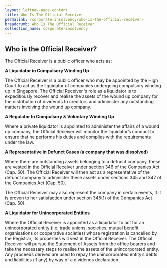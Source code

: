 ```yaml
---
layout: leftnav-page-content
title: Who Is The Official Receiver
permalink: /corporate-insolvency/who-is-the-official-receiver/
breadcrumb: Who Is The Official Receiver
collection_name: corporate-insolvency
---
```


Who is the Official Receiver?
---

The Official Receiver is a public officer who acts as:

**A Liquidator in Compulsory Winding Up**

The Official Receiver is a public officer who may be appointed by the High Court to act as the liquidator of companies undergoing compulsory winding up in Singapore. The Official Receiver ’s role as a liquidator is to expeditiously recover and realise the assets of the wound up company for the distribution of dividends to creditors and administer any outstanding matters involving the wound up company.

**A Regulator In Compulsory & Voluntary Winding Up**

Where a private liquidator is appointed to administer the affairs of a wound up company, the Official Receiver will monitor the liquidator’s conduct to ensure that he performs his duties and complies with the requirements under the law.

**A Representative in Defunct Cases (a company that was dissolved)**

Where there are outstanding assets belonging to a defunct company, these are vested in the Official Receiver under section 346 of the Companies Act (Cap. 50). The Official Receiver will then act as a representative of the defunct company to administer these assets under sections 345 and 347 of the Companies Act (Cap. 50).

The Official Receiver may also represent the company in certain events, if it is proven to her satisfaction under section 345(1) of the Companies Act (Cap. 50).

**A Liquidator for Unincorporated Entities**

Where the Official Receiver is appointed as a liquidator to act for an unincorporated entity (i.e. trade unions, societies, mutual benefit organisations or cooperative societies) whose registration is cancelled by the Registrar, its properties will vest in the Official Receiver. The Official Receiver will pursue the Statement of Assets from the office bearers and take the necessary steps to realise the assets of the unincorporated entity. Any proceeds derived are used to repay the unincorporated entity’s debts and liabilities (if any) by way of a dividends declaration.
